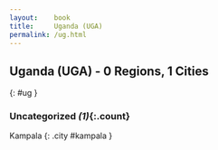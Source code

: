 ```yaml
---
layout:    book
title:     Uganda (UGA)
permalink: /ug.html
---
```


## Uganda (UGA) - 0 Regions, 1 Cities
{: #ug }





### Uncategorized _(1)_{:.count}


Kampala  {: .city #kampala } <br>


 
